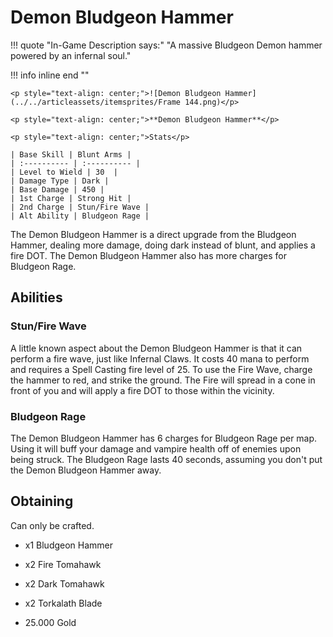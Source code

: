 # **Demon Bludgeon Hammer**

!!! quote "In-Game Description says:"
    "A massive Bludgeon Demon hammer powered by an infernal soul."

!!! info inline end ""

    <p style="text-align: center;">![Demon Bludgeon Hammer](../../articleassets/itemsprites/Frame 144.png)</p>

    <p style="text-align: center;">**Demon Bludgeon Hammer**</p>

    <p style="text-align: center;">Stats</p>

    | Base Skill | Blunt Arms |
    | :---------- | :---------- |
    | Level to Wield | 30  |
    | Damage Type | Dark |
    | Base Damage | 450 |
    | 1st Charge | Strong Hit |
    | 2nd Charge | Stun/Fire Wave |
    | Alt Ability | Bludgeon Rage |

The Demon Bludgeon Hammer is a direct upgrade from the Bludgeon Hammer, dealing more damage, doing dark instead of blunt, and applies a fire DOT. The Demon Bludgeon Hammer also has more charges for Bludgeon Rage.

## **Abilities**

### **Stun/Fire Wave**

A little known aspect about the Demon Bludgeon Hammer is that it can perform a fire wave, just like Infernal Claws. It costs 40 mana to perform and requires a Spell Casting fire level of 25. To use the Fire Wave, charge the hammer to red, and strike the ground. The Fire will spread in a cone in front of you and will apply a fire DOT to those within the vicinity.

### **Bludgeon Rage**

The Demon Bludgeon Hammer has 6 charges for Bludgeon Rage per map. Using it will buff your damage and vampire health off of enemies upon being struck. The Bludgeon Rage lasts 40 seconds, assuming you don't put the Demon Bludgeon Hammer away.

## **Obtaining**

Can only be crafted.

- x1 Bludgeon Hammer

- x2 Fire Tomahawk

- x2 Dark Tomahawk

- x2 Torkalath Blade

- 25.000 Gold